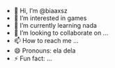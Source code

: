 - 👋 Hi, I’m @biaaxsz
- 👀 I’m interested in games 
- 🌱 I’m currently learning nada
- 💞️ I’m looking to collaborate on ...
- 📫 How to reach me ...
- 😄 Pronouns: ela dela
- ⚡ Fun fact: ...

<!---
biaaxsz/biaaxsz is a ✨ special ✨ repository because its `README.md` (this file) appears on your GitHub profile.
You can click the Preview link to take a look at your changes.
--->
